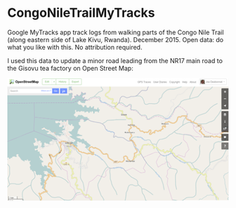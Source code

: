 # CongoNileTrailMyTracks

Google MyTracks app track logs from walking parts of the Congo Nile Trail (along eastern side of Lake Kivu, Rwanda). 
December 2015. Open data: do what you like with this. No attribution required.

I used this data to update a minor road leading from the NR17 main road to the Gisovu tea factory on Open Street Map:

![OpenStreetMap map of area covered](./lake_kivu_map.png)

